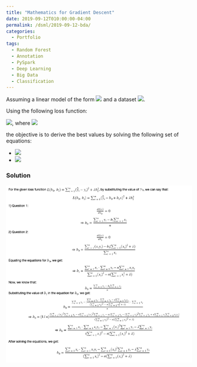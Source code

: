 ```yaml
---
title: "Mathematics for Gradient Descent"
date: 2019-09-12T010:00:00-04:00
permalink: /dsml/2019-09-12-bda/
categories:
  - Portfolio
tags:
  - Random Forest
  - Annotation
  - PySpark
  - Deep Learning
  - Big Data
  - Classification
---
```

Assuming a linear model of the form <img src="https://latex.codecogs.com/gif.latex?\hat{y}=b_{0}+b_{1}x"/> and a dataset <img src="https://latex.codecogs.com/gif.latex?[(x_{1},y_{1}),(x_{2},y_{2}),(x_{3},y_{3}),...,(x_{n},y_{n})]"/>. 

Using the following loss function:

<img src="https://latex.codecogs.com/gif.latex?L(b_{0},b_{1})=\sum_{i=1}^{n}(\hat{y_{i}}-y_{i})^{2}+\lambda.b_{1}^{2}"/>, where <img src="https://latex.codecogs.com/gif.latex?\lambda>0"/> 

the objective is to derive the best values by solving the following set of equations: 

- <img src="https://latex.codecogs.com/gif.latex?dL/db_{0}=0"/>
- <img src="https://latex.codecogs.com/gif.latex?dL/db_{1}=0"/>

### Solution

<img src="/assets/images/big-data-analytics/gradient-descent-math.png?raw=true"/>

